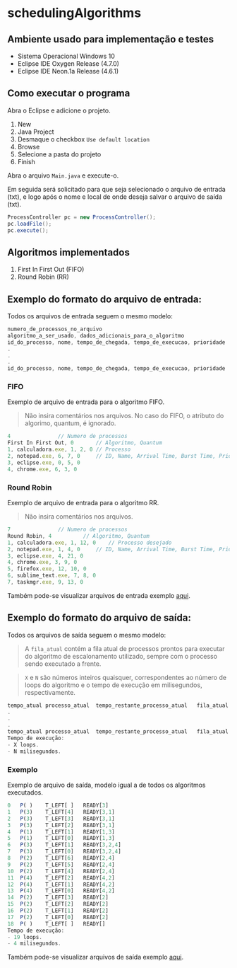 # schedulingAlgorithms

## Ambiente usado para implementação e testes

* Sistema Operacional Windows 10
* Eclipse IDE Oxygen Release (4.7.0)
* Eclipse IDE Neon.1a Release (4.6.1)

## Como executar o programa

Abra o Eclipse e adicione o projeto.

1. New
2. Java Project
3. Desmaque o checkbox `Use default location`
4. Browse
5. Selecione a pasta do projeto
6. Finish

Abra o arquivo `Main.java` e execute-o.

Em seguida será solicitado para que seja selecionado o arquivo de entrada (txt), e logo após o nome e local de onde deseja salvar o arquivo de saída (txt).

```java
ProcessController pc = new ProcessController();
pc.loadFile();
pc.execute();
```

## Algoritmos implementados

1. First In First Out (FIFO)
2. Round Robin (RR)

## Exemplo do formato do arquivo de entrada:

Todos os arquivos de entrada seguem o mesmo modelo:

```javascript
numero_de_processos_no_arquivo
algoritmo_a_ser_usado, dados_adicionais_para_o_algoritmo
id_do_processo, nome, tempo_de_chegada, tempo_de_execucao, prioridade
.
.
.
id_do_processo, nome, tempo_de_chegada, tempo_de_execucao, prioridade
```

### FIFO

Exemplo de arquivo de entrada para o algoritmo FIFO.

> Não insira comentários nos arquivos. No caso do FIFO, o atributo do algorimo, quantum, é ignorado.

```javascript
4 				// Numero de processos
First In First Out, 0 		// Algoritmo, Quantum
1, calculadora.exe, 1, 2, 0	// Processo
2, notepad.exe, 6, 7, 0 	// ID, Name, Arrival Time, Burst Time, Priority
3, eclipse.exe, 0, 5, 0
4, chrome.exe, 6, 3, 0
```

### Round Robin

Exemplo de arquivo de entrada para o algoritmo RR.

> Não insira comentários nos arquivos.

```javascript
7 				// Numero de processos
Round Robin, 4 			// Algoritmo, Quantum
1, calculadora.exe, 1, 12, 0 	// Processo desejado
2, notepad.exe, 1, 4, 0 	// ID, Name, Arrival Time, Burst Time, Priority
3, eclipse.exe, 4, 21, 0
4, chrome.exe, 3, 9, 0
5, firefox.exe, 12, 10, 0
6, sublime_text.exe, 7, 8, 0
7, taskmgr.exe, 9, 13, 0
```

Também pode-se visualizar arquivos de entrada exemplo [aqui](https://github.com/ingoguilherme/schedulingAlgorithms/tree/master/input_files).

## Exemplo do formato do arquivo de saída:

Todos os arquivos de saída seguem o mesmo modelo:

> A `fila_atual` contém a fila atual de processos prontos para executar do algoritmo de escalonamento utilizado, sempre com o processo sendo executado a frente.

> `X` e `N` são números inteiros quaisquer, correspondentes ao número de loops do algoritmo e o tempo de execução em milisegundos, respectivamente.

```javascript
tempo_atual	processo_atual	tempo_restante_processo_atual	fila_atual
.
.
.
tempo_atual	processo_atual	tempo_restante_processo_atual	fila_atual
Tempo de execução:
- X loops.
- N milisegundos.
```

### Exemplo

Exemplo de arquivo de saída, modelo igual a de todos os algoritmos executados.

```javascript
0	P( )	T_LEFT[ ]	READY[3]
1	P(3)	T_LEFT[4]	READY[3,1]
2	P(3)	T_LEFT[3]	READY[3,1]
3	P(3)	T_LEFT[2]	READY[3,1]
4	P(1)	T_LEFT[1]	READY[1,3]
5	P(1)	T_LEFT[0]	READY[1,3]
6	P(3)	T_LEFT[1]	READY[3,2,4]
7	P(3)	T_LEFT[0]	READY[3,2,4]
8	P(2)	T_LEFT[6]	READY[2,4]
9	P(2)	T_LEFT[5]	READY[2,4]
10	P(2)	T_LEFT[4]	READY[2,4]
11	P(4)	T_LEFT[2]	READY[4,2]
12	P(4)	T_LEFT[1]	READY[4,2]
13	P(4)	T_LEFT[0]	READY[4,2]
14	P(2)	T_LEFT[3]	READY[2]
15	P(2)	T_LEFT[2]	READY[2]
16	P(2)	T_LEFT[1]	READY[2]
17	P(2)	T_LEFT[0]	READY[2]
18	P( )	T_LEFT[ ]	READY[]
Tempo de execução:
- 19 loops.
- 4 milisegundos.
```

Também pode-se visualizar arquivos de saída exemplo [aqui](https://github.com/ingoguilherme/schedulingAlgorithms/tree/master/output_files).